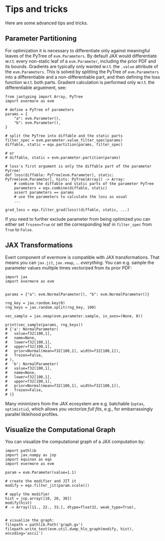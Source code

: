 # Tips and tricks

Here are some advanced tips and tricks.


## Parameter Partitioning

For optimization it is necessary to differentiate only against meaningful leaves of the PyTree of `evm.Parameters`.
By default JAX would differentiate w.r.t. every non-static leaf of a `evm.Parameter`, including the prior PDF and its bounds.
Gradients are typically only wanted w.r.t. the `.value` attribute of the `evm.Parameters`. This is solved by splitting
the PyTree of `evm.Parameters` into a differentiable and a non-differentiable part, and then defining the loss function
w.r.t. both parts. Gradient calculation is performed only w.r.t. the differentiable arguement, see:

```{code-block} python
from jaxtyping import Array, PyTree
import evermore as evm

# define a PyTree of parameters
params = {
    "a": evm.Parameter(),
    "b": evm.Parameter(),
}

# split the PyTree into diffable and the static parts
filter_spec = evm.parameter.value_filter_spec(params)
diffable, static = eqx.partition(params, filter_spec)

# or
# diffable, static = evm.parameter.partition(params)

# loss's first argument is only the diffable part of the parameter Pytree!
def loss(diffable: PyTree[evm.Parameter], static: PyTree[evm.Parameter], hists: PyTree[Array]) -> Array:
    # combine the diffable and static parts of the parameter PyTree
    parameters = eqx.combine(diffable, static)
    assert parameters == params
    # use the parameters to calculate the loss as usual
    ...

grad_loss = eqx.filter_grad(loss)(diffable, static, ...)
```

If you need to further exclude parameter from being optimized you can either set `frozen=True` or set the corresponding leaf in `filter_spec` from `True` to `False`.


## JAX Transformations

Evert component of evermore is compatible with JAX transformations. That means you can `jax.jit`, `jax.vmap`, ... _everything_.
You can e.g. sample the parameter values multiple times vectorized from its prior PDF:

```{code-block} python
import jax
import evermore as evm


params = {"a": evm.NormalParameter(), "b": evm.NormalParameter()}

rng_key = jax.random.key(0)
rng_keys = jax.random.split(rng_key, 100)

vec_sample = jax.vmap(evm.parameter.sample, in_axes=(None, 0))

print(vec_sample(params, rng_keys))
# {'a': NormalParameter(
#   value=f32[100,1],
#   name=None,
#   lower=f32[100,1],
#   upper=f32[100,1],
#   prior=Normal(mean=f32[100,1], width=f32[100,1]),
#   frozen=False,
# ),
#  'b': NormalParameter(
#   value=f32[100,1],
#   name=None,
#   lower=f32[100,1],
#   upper=f32[100,1],
#   prior=Normal(mean=f32[100,1], width=f32[100,1]),
#   frozen=False,
# )}
```

Many minimizers from the JAX ecosystem are e.g. batchable (`optax`, `optimistix`), which allows you vectorize _full fits_, e.g., for embarrassingly parallel likleihood profiles.

## Visualize the Computational Graph

You can visualize the computational graph of a JAX computation by:

```{code-block} python
import pathlib
import jax.numpy as jnp
import equinox as eqx
import evermore as evm

param = evm.Parameter(value=1.1)

# create the modifier and JIT it
modify = eqx.filter_jit(param.scale())

# apply the modifier
hist = jnp.array([10, 20, 30])
modify(hist)
# -> Array([11., 22., 33.], dtype=float32, weak_type=True),


# visualize the graph:
filepath = pathlib.Path('graph.gv')
filepath.write_text(evm.util.dump_hlo_graph(modify, hist), encoding='ascii')
```
